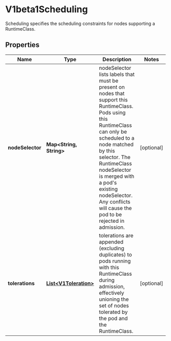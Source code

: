 

# V1beta1Scheduling

Scheduling specifies the scheduling constraints for nodes supporting a RuntimeClass.

## Properties

| Name | Type | Description | Notes |
|------------ | ------------- | ------------- | -------------|
|**nodeSelector** | **Map&lt;String, String&gt;** | nodeSelector lists labels that must be present on nodes that support this RuntimeClass. Pods using this RuntimeClass can only be scheduled to a node matched by this selector. The RuntimeClass nodeSelector is merged with a pod&#39;s existing nodeSelector. Any conflicts will cause the pod to be rejected in admission. |  [optional] |
|**tolerations** | [**List&lt;V1Toleration&gt;**](V1Toleration.md) | tolerations are appended (excluding duplicates) to pods running with this RuntimeClass during admission, effectively unioning the set of nodes tolerated by the pod and the RuntimeClass. |  [optional] |



